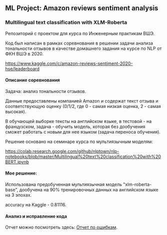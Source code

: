 ## ML Project: Amazon reviews sentiment analysis
### Multilingual text classification with XLM-Roberta

Репозиторий с проектом для курса по Инженерным практикам ВШЭ.

Код был написан в рамках соревнования в решении задачи анализа тональности отзывов в качестве домашнего задания на курсе по NLP от ФКН ВШЭ в 2020.

https://www.kaggle.com/c/amazon-reviews-sentiment-2020-hse/leaderboard

#### Описание соревнования
Задача: анализ тональности отзывов.

Данные предоставлены компанией Amazon и содержат текст отзыва и соответствующую оценку (0/1/2, где 0 - самая низкая оценка, 2 - самая высокая).

В обучающей выборке тексты на английском языке, в тестовой - на французском, задача -  обучить модель, которая без дообучения сможет работать с новым для нее языком (задача переноса обучения).

Решение основано на семинаре курса по мультиязычным моделям:

https://colab.research.google.com/github/nlptown/nlp-notebooks/blob/master/Multilingual%20text%20classification%20with%20BERT.ipynb


#### Мое решение:

Использована предобученная мультиязычная модель "xlm-roberta-base", дообучена на 90% тренировочных данных на английском языке на 3 эпохах.

accuracy на Kaggle - 0.81116.


#### Анализ и исправление кода
Отчет можно посмотреть здесь: [Отчет по ошибкам](errors_report.md).

